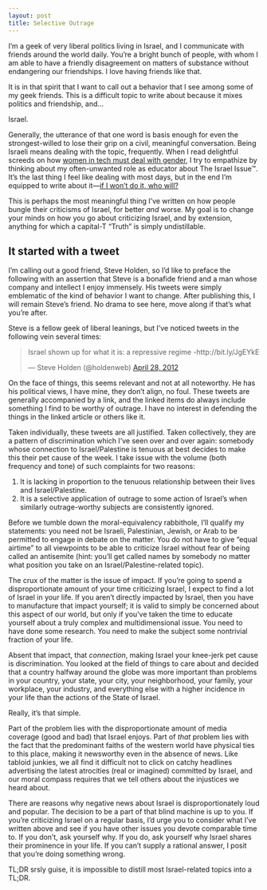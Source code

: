 ```yaml
---
layout: post
title: Selective Outrage
---
```


I’m a geek of very liberal politics living in Israel, and I communicate with friends around the world daily. You’re a bright bunch of people, with whom I am able to have a friendly disagreement on matters of substance without endangering our friendships. I love having friends like that.

It is in that spirit that I want to call out a behavior that I see among some of my geek friends. This is a difficult topic to write about because it mixes politics and friendship, and…

Israel.

Generally, the utterance of that one word is basis enough for even the strongest-willed to lose their grip on a civil, meaningful conversation. Being Israeli means dealing with the topic, frequently. When I read delightful screeds on how [women in tech must deal with gender](http://therealkatie.net/blog/2012/mar/21/lighten-up/), I try to empathize by thinking about my often-unwanted role as educator about The Israel Issue™. It’s the last thing I feel like dealing with most days, but in the end I’m equipped to write about it—[if I won’t do it, who will?](http://en.wikipedia.org/wiki/Hillel_the_Elder)

This is perhaps the most meaningful thing I’ve written on how people bungle their criticisms of Israel, for better *and* worse. My goal is to change your minds on how you go about criticizing Israel, and by extension, anything for which a capital-T “Truth” is simply undistillable.

## It started with a tweet

I’m calling out a good friend, Steve Holden, so I’d like to preface the following with an assertion that Steve is a bonafide friend and a man whose company and intellect I enjoy immensely. His tweets were simply emblematic of the kind of behavior I want to change. After publishing this, I will remain Steve’s friend. No drama to see here, move along if that’s what you’re after.

Steve is a fellow geek of liberal leanings, but I’ve noticed tweets in the following vein several times:


<blockquote class="twitter-tweet"><p>Israel shown up for what it is: a repressive regime -http://bit.ly/JgEYkE</p>&mdash; Steve Holden (@holdenweb) <a href="https://twitter.com/holdenweb/status/196110586378067968" data-datetime="2012-04-28T05:36:22+00:00">April 28, 2012</a></blockquote>


On the face of things, this seems relevant and not at all noteworthy. He has his political views, I have mine, they don’t align, no foul. These tweets are generally accompanied by a link, and the linked items do always include something I find to be worthy of outrage. I have no interest in defending the things in the linked article or others like it.

Taken individually, these tweets are all justified. Taken collectively, they are a pattern of discrimination which I’ve seen over and over again: somebody whose connection to Israel/Palestine is tenuous at best decides to make this their pet cause of the week. I take issue with the volume (both frequency and tone) of such complaints for two reasons:

1. It is lacking in proportion to the tenuous relationship between their lives and Israel/Palestine.
2. It is a selective application of outrage to some action of Israel’s when similarly outrage-worthy subjects are consistently ignored.

Before we tumble down the moral-equivalency rabbithole, I’ll qualify my statements: you need not be Israeli, Palestinian, Jewish, or Arab to be permitted to engage in debate on the matter. You do not have to give “equal airtime” to all viewpoints to be able to criticize Israel without fear of being called an antisemite (hint: you’ll get called names by somebody no matter what position you take on an Israel/Palestine-related topic).

The crux of the matter is the issue of impact. If you’re going to spend a disproportionate amount of your time criticizing Israel, I expect to find a lot of Israel in your life. If you aren’t directly impacted by Israel, then you have to manufacture that impact yourself; it is valid to simply be concerned about this aspect of our world, but only if you’ve taken the time to educate yourself about a truly complex and multidimensional issue. You need to have done some research. You need to make the subject some nontrivial fraction of your life.

Absent that impact, that *connection*, making Israel your knee-jerk pet cause is discrimination. You looked at the field of things to care about and decided that a country halfway around the globe was more important than problems in your country, your state, your city, your neighborhood, your family, your workplace, your industry, and everything else with a higher incidence in your life than the actions of the State of Israel.

Really, it’s that simple.

Part of the problem lies with the disproportionate amount of media coverage (good and bad) that Israel enjoys. Part of *that* problem lies with the fact that the predominant faiths of the western world have physical ties to this place, making it newsworthy even in the absence of news. Like tabloid junkies, we all find it difficult not to click on catchy headlines advertising the latest atrocities (real or imagined) committed by Israel, and our moral compass requires that we tell others about the injustices we heard about.

There are reasons why negative news about Israel is disproportionately loud and popular. The decision to be a part of that blind machine is up to you. If you’re criticizing Israel on a regular basis, I’d urge you to consider what I’ve written above and see if you have other issues you devote comparable time to. If you don’t, ask yourself why. If you do, ask yourself why Israel shares their prominence in your life. If you can’t supply a rational answer, I posit that you’re doing something wrong.

TL;DR srsly guise, it is impossible to distill most Israel-related topics into a TL;DR.
